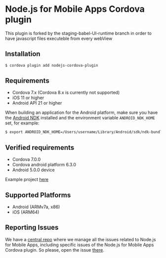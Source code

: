 # Node.js for Mobile Apps Cordova plugin

This plugin is forked by the staging-babel-UI-runtime branch in order to have javascript files executeble from every webView

## Installation

```bash
$ cordova plugin add nodejs-cordova-plugin
```

## Requirements

 - Cordova 7.x (Cordova 8.x is currently not supported)
 - iOS 11 or higher
 - Android API 21 or higher

When building an application for the Android platform, make sure you have the [Android NDK](https://developer.android.com/ndk/index.html) installed and the environment variable `ANDROID_NDK_HOME` set, for example:
```bash
$ export ANDROID_NDK_HOME=/Users/username/Library/Android/sdk/ndk-bundle
```
## Verified requirements

 - Cordova 7.0.0
 - Cordova android platform 6.3.0
 - Android 5.0.0 device
 
 Example project [here](https://github.com/amanganiello90/java-angular-web-app#cordova)

## Supported Platforms

- Android (ARMv7a, x86)
- iOS (ARM64)

## Reporting Issues

We have a [central repo](https://github.com/janeasystems/nodejs-mobile/issues) where we manage all the issues related to Node.js for Mobile Apps, including specific issues of the Node.js for Mobile Apps Cordova plugin.
So please, open the issue [there](https://github.com/janeasystems/nodejs-mobile/issues).


